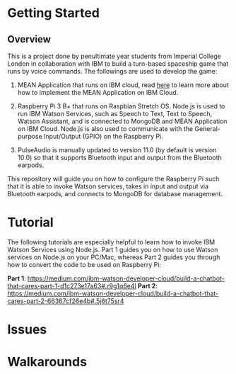 # Getting Started
## Overview
This is a project done by penultimate year students from Imperial College London in collaboration with IBM to build a turn-based spaceship game that runs by voice commands. The followings are used to develop the game:

1. MEAN Application that runs on IBM cloud, read [here](https://github.com/kuzhankuixiong/IBMSocialGame/blob/master/README.md) to learn more about how to implement the MEAN Application on IBM Cloud.

2. Raspberry Pi 3 B+ that runs on Raspbian Stretch OS. Node.js is used to run IBM Watson Services, such as Speech to Text, Text to Speech, Watson Assistant, and is connected to MongoDB and MEAN Application on IBM Cloud. Node.js is also used to communicate with the General-purpose Input/Output (GPIO) on the Raspberry Pi. 

3. PulseAudio is manually updated to version 11.0 (by default is version 10.0) so that it supports Bluetooth input and output from the Bluetooth earpods. 

This repository will guide you on how to configure the Raspberry Pi such that it is able to invoke Watson services, takes in input and output via Bluetooth earpods, and connects to MongoDB for database management. 

# Tutorial
The following tutorials are especially helpful to learn how to invoke IBM Watson Services using Node.js. Part 1 guides you on how to use Watson services on Node.js on your PC/Mac, whereas Part 2 guides you through how to convert the code to be used on Raspberry Pi:

**Part 1**: https://medium.com/ibm-watson-developer-cloud/build-a-chatbot-that-cares-part-1-d1c273e17a63#.r9g1q6e4l
**Part 2**: https://medium.com/ibm-watson-developer-cloud/build-a-chatbot-that-cares-part-2-66367cf26e4b#.5j6t75sr4


# Issues
# Walkarounds
